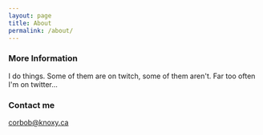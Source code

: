 ```yaml
---
layout: page
title: About
permalink: /about/
---
```


### More Information

I do things. Some of them are on twitch, some of them aren't. Far too often I'm on twitter...

### Contact me

[corbob@knoxy.ca](mailto:corbob@knoxy.ca)